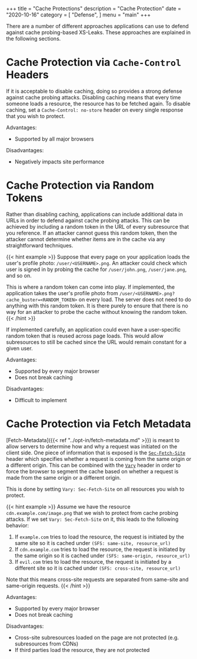 +++
title = "Cache Protections"
description = "Cache Protection"
date = "2020-10-16"
category = [
    "Defense",
]
menu = "main"
+++

There are a number of different approaches applications can use to defend against cache probing-based XS-Leaks. These approaches are explained in the following sections.

# Cache Protection via `Cache-Control` Headers

If it is acceptable to disable caching, doing so provides a strong defense against cache probing attacks. Disabling caching means that every time someone loads a resource, the resource has to be fetched again. To disable caching, set a `Cache-Control: no-store` header on every single response that you wish to protect.

Advantages:
* Supported by all major browsers

Disadvantages:
* Negatively impacts site performance

# Cache Protection via Random Tokens

Rather than disabling caching, applications can include additional data in URLs in order to defend against cache probing attacks. This can be achieved by including a random token in the URL of every subresource that you reference. If an attacker cannot guess this random token, then the attacker cannot determine whether items are in the cache via any straightforward techniques.

{{< hint example >}}
Suppose that every page on your application loads the user's profile photo: `/user/<USERNAME>.png`. An attacker could check which user is signed in by probing the cache for `/user/john.png`, `/user/jane.png`, and so on.

This is where a random token can come into play. If implemented, the application takes the user's profile photo from `/user/<USERNAME>.png?cache_buster=<RANDOM_TOKEN>` on every load. The server does not need to do anything with this random token. It is there purely to ensure that there is no way for an attacker to probe the cache without knowing the random token.
{{< /hint >}}

If implemented carefully, an application could even have a user-specific random token that is reused across page loads. This would allow subresources to still be cached since the URL would remain constant for a given user.

Advantages:
* Supported by every major browser
* Does not break caching

Disadvantages:
* Difficult to implement

# Cache Protection via Fetch Metadata

[Fetch-Metadata]({{< ref "../opt-in/fetch-metadata.md" >}}) is meant to allow servers to determine how and why a request was initiated on the client side. One piece of information that is exposed is the [`Sec-Fetch-Site`](https://developer.mozilla.org/en-US/docs/Web/HTTP/Headers/Sec-Fetch-Site) header which specifies whether a request is coming from the same origin or a different origin. This can be combined with the [`Vary`](https://developer.mozilla.org/en-US/docs/Web/HTTP/Headers/Vary) header in order to force the browser to segment the cache based on whether a request is made from the same origin or a different origin.

This is done by setting `Vary: Sec-Fetch-Site` on all resources you wish to protect.

{{< hint example >}}
Assume we have the resource `cdn.example.com/image.png` that we wish to protect from cache probing attacks. If we set `Vary: Sec-Fetch-Site` on it, this leads to the following behavior:

1. If `example.com` tries to load the resource, the request is initiated by the same site so it is cached under `(SFS: same-site, resource_url)`
2. If `cdn.example.com` tries to load the resource, the request is initiated by the same origin so it is cached under `(SFS: same-origin, resource_url)`
3. If `evil.com` tries to load the resource, the request is initiated by a different site so it is cached under `(SFS: cross-site, resource_url)`

Note that this means cross-site requests are separated from same-site and same-origin requests.
{{< /hint >}}

Advantages:
* Supported by every major browser
* Does not break caching

Disadvantages:
* Cross-site subresources loaded on the page are not protected (e.g. subresources from CDNs)
* If third parties load the resource, they are not protected
